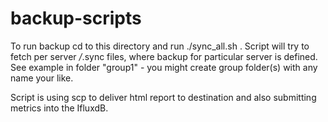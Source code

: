 # backup-scripts

To run backup cd to this directory and run ./sync_all.sh .
Script will try to fetch per server */*.sync files, where backup for particular server is defined. See example in folder "group1" - you might create group folder(s) with any name your like.

Script is using scp to deliver html report to destination and also submitting metrics into the IfluxdB.
